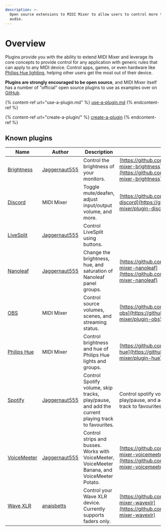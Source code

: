 ```yaml
---
description: >-
  Open source extensions to MIDI Mixer to allow users to control more than just
  audio.
---
```


# Overview

Plugins provide you with the ability to extend MIDI Mixer and leverage its core concepts to provide control for any application with generic rules that can apply to any MIDI device. Control apps, games, or even hardware like [Philips Hue lighting](https://github.com/midi-mixer/plugin-hue), helping other users get the most out of their device.

**Plugins are strongly encouraged to be open source**, and MIDI Mixer itself has a number of "official" open source plugins to use as examples over on [GitHub](http://github.com/midi-mixer).

{% content-ref url="use-a-plugin.md" %}
[use-a-plugin.md](use-a-plugin.md)
{% endcontent-ref %}

{% content-ref url="create-a-plugin/" %}
[create-a-plugin](create-a-plugin/)
{% endcontent-ref %}

## Known plugins

| Name                                                                   | Author                                            | Description                                                                                       | Link                                                                                                               |
| ---------------------------------------------------------------------- | ------------------------------------------------- | ------------------------------------------------------------------------------------------------- | ------------------------------------------------------------------------------------------------------------------ |
| [Brightness](https://github.com/Jaggernaut555/midi-mixer-brightness)   | [Jaggernaut555](https://github.com/Jaggernaut555) | Control the brightness of your monitors.                                                          | [https://github.com/Jaggernaut555/midi-mixer-brightness](https://github.com/Jaggernaut555/midi-mixer-brightness)   |
| [Discord](https://github.com/midi-mixer/plugin-discord)                | MIDI Mixer                                        | Toggle mute/deafen, adjust input/output volume, and more.                                         | [https://github.com/midi-mixer/plugin-discord](https://github.com/midi-mixer/plugin-discord)                       |
| [LiveSplit](https://github.com/Jaggernaut555/midi-mixer-LiveSplit)     | [Jaggernaut555](https://github.com/Jaggernaut555) | Control LiveSplit using buttons.                                                                  |                                                                                                                    |
| [Nanoleaf](https://github.com/Jaggernaut555/midi-mixer-nanoleaf)       | [Jaggernaut555](https://github.com/Jaggernaut555) | Change the brightness, hue, and saturation of Nanoleaf panel groups.                              | [https://github.com/Jaggernaut555/midi-mixer-nanoleaf](https://github.com/Jaggernaut555/midi-mixer-nanoleaf)       |
| [OBS](https://github.com/midi-mixer/plugin-obs)                        | MIDI Mixer                                        | Control source volumes, scenes, and streaming status.                                             | [https://github.com/midi-mixer/plugin-obs](https://github.com/midi-mixer/plugin-obs)                               |
| [Philips Hue](https://github.com/midi-mixer/plugin-hue)                | MIDI Mixer                                        | Control brightness and hue of Philips Hue lights and groups.                                      | [https://github.com/midi-mixer/plugin-hue](https://github.com/midi-mixer/plugin-hue)                               |
| [Spotify](https://github.com/Jaggernaut555/midi-mixer-spotify)         | [Jaggernaut555](https://github.com/Jaggernaut555) | Control Spotify volume, skip tracks, play/pause, and add the current playing track to favourites. | Control spotify volume, skip tracks, play/pause, and add the current playing track to favourites.                  |
| [VoiceMeeter](https://github.com/Jaggernaut555/midi-mixer-voicemeeter) | [Jaggernaut555](https://github.com/Jaggernaut555) | Control strips and busses. Works with VoiceMeeter, VoiceMeeter Banana, and VoiceMeeter Potato.    | [https://github.com/Jaggernaut555/midi-mixer-voicemeeter](https://github.com/Jaggernaut555/midi-mixer-voicemeeter) |
| [Wave XLR](https://github.com/anaisbetts/midi-mixer-wavexlr)           | [anaisbetts](https://github.com/anaisbetts)       | Control your Wave XLR device. Currently supports faders only.                                     | [https://github.com/anaisbetts/midi-mixer-wavexlr](https://github.com/anaisbetts/midi-mixer-wavexlr)               |

